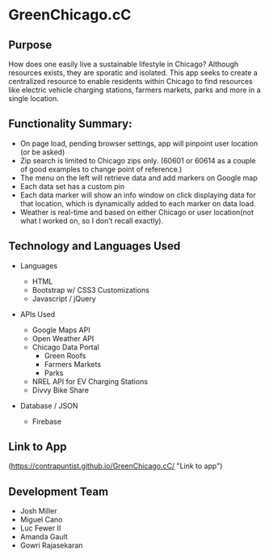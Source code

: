 # GreenChicago.cC 

## Purpose 

How does one easily live a sustainable lifestyle in Chicago? Although resources exists, they are sporatic and isolated. This app seeks to create a centralized resource to enable residents within Chicago to find resources like electric vehicle charging stations, farmers markets, parks and more in a single location.  

## Functionality Summary:

* On page load, pending browser settings, app will pinpoint user location (or be asked)
* Zip search is limited to Chicago zips only. (60601 or 60614 as a couple of good examples to change point of reference.)
* The menu on the left will retrieve data and add markers on Google map
* Each data set has a custom pin
* Each data marker will show an info window on click displaying data for that location, which is dynamically added to each marker on data load.
* Weather is real-time and based on either Chicago or user location(not what I worked on, so  I don’t recall exactly).

## Technology and Languages Used

* Languages 
    * HTML
    * Bootstrap w/ CSS3 Customizations 
    * Javascript / jQuery 

* APIs Used 
    * Google Maps API 
    * Open Weather API
    * Chicago Data Portal 
        * Green Roofs 
        * Farmers Markets
        * Parks
    * NREL API for EV Charging Stations 
    * Divvy Bike Share 

* Database / JSON
    * Firebase


## Link to App
(https://contrapuntist.github.io/GreenChicago.cC/ "Link to app") 

## Development Team 

* Josh Miller 
* Miguel Cano 
* Luc Fewer II 
* Amanda Gault 
* Gowri Rajasekaran
